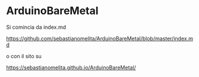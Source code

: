 # ArduinoBareMetal

Si comincia da index.md

https://github.com/sebastianomelita/ArduinoBareMetal/blob/master/index.md

o con il sito su

https://sebastianomelita.github.io/ArduinoBareMetal/
